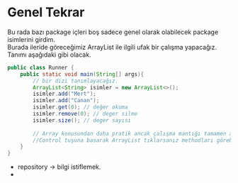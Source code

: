 # Genel Tekrar
Bu rada bazı package içleri boş sadece genel olarak olabilecek package isimlerini girdim.  
Burada ileride göreceğimiz ArrayList ile ilgili ufak bir çalışma yapacağız.  
Tanımı aşağıdaki gibi olacak.
```java
public class Runner {
    public static void main(String[] args){
        // bir dizi tanımlayacağız.
        ArrayList<String> isimler = new ArrayList<>();
        isimler.add("Mert");
        isimler.add("Canan");
        isimler.get(0); // değer okuma
        isimler.remove(0); // deger silme
        isimler.size(); // deger sayısı
        
        // Array konusundan daha pratik ancak çalışma mantığı tamamen aynı. 
        //Control tuşuna basarak ArrayList tıklarsanız methodları görebilirsiniz.
    }
}
```
* repository -> bilgi istiflemek.
* 